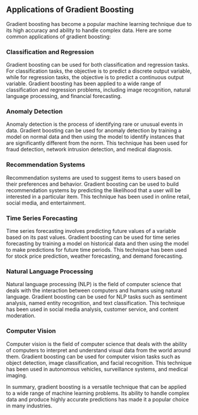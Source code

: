 ## Applications of Gradient Boosting
Gradient boosting has become a popular machine learning technique due to its high accuracy and ability to handle complex data. Here are some common applications of gradient boosting:

### Classification and Regression
Gradient boosting can be used for both classification and regression tasks. For classification tasks, the objective is to predict a discrete output variable, while for regression tasks, the objective is to predict a continuous output variable. Gradient boosting has been applied to a wide range of classification and regression problems, including image recognition, natural language processing, and financial forecasting.

### Anomaly Detection
Anomaly detection is the process of identifying rare or unusual events in data. Gradient boosting can be used for anomaly detection by training a model on normal data and then using the model to identify instances that are significantly different from the norm. This technique has been used for fraud detection, network intrusion detection, and medical diagnosis.

### Recommendation Systems
Recommendation systems are used to suggest items to users based on their preferences and behavior. Gradient boosting can be used to build recommendation systems by predicting the likelihood that a user will be interested in a particular item. This technique has been used in online retail, social media, and entertainment.

### Time Series Forecasting
Time series forecasting involves predicting future values of a variable based on its past values. Gradient boosting can be used for time series forecasting by training a model on historical data and then using the model to make predictions for future time periods. This technique has been used for stock price prediction, weather forecasting, and demand forecasting.

### Natural Language Processing
Natural language processing (NLP) is the field of computer science that deals with the interaction between computers and humans using natural language. Gradient boosting can be used for NLP tasks such as sentiment analysis, named entity recognition, and text classification. This technique has been used in social media analysis, customer service, and content moderation.

### Computer Vision
Computer vision is the field of computer science that deals with the ability of computers to interpret and understand visual data from the world around them. Gradient boosting can be used for computer vision tasks such as object detection, image classification, and facial recognition. This technique has been used in autonomous vehicles, surveillance systems, and medical imaging.

In summary, gradient boosting is a versatile technique that can be applied to a wide range of machine learning problems. Its ability to handle complex data and produce highly accurate predictions has made it a popular choice in many industries.